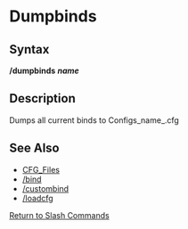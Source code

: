 # Dumpbinds

## Syntax

**/dumpbinds** _**name**_

## Description

Dumps all current binds to Configs\_name_.cfg

## See Also

* [CFG\_Files](../../documentation/cfg-files.md)
* [/bind](bind.md)
* [/custombind](custombind.md)
* [/loadcfg](loadcfg.md)

[Return to Slash Commands](./)

